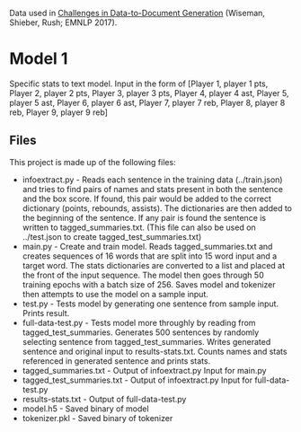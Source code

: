 Data used in [Challenges in Data-to-Document Generation](https://arxiv.org/abs/1707.08052) (Wiseman, Shieber, Rush; EMNLP 2017).

# Model 1
Specific stats to text model. Input in the form of [Player 1, player 1 pts, Player 2, player 2 pts, Player 3, player 3 pts, Player 4, player 4 ast, Player 5, player 5 ast, Player 6, player 6 ast, Player 7, player 7 reb, Player 8, player 8 reb, Player 9, player 9 reb]


## Files
This project is made up of the following files:

* infoextract.py     - Reads each sentence in the training data (../train.json) and tries to find pairs of names and stats present in both the sentence and the box score. If found, this pair would be added to the correct dictionary (points, rebounds, assists). The dictionaries are then added to the beginning of the sentence. If any pair is found the sentence is written to tagged_summaries.txt. (This file can also be used on ../test.json to create tagged_test_summaries.txt)
* main.py     - Create and train model. Reads tagged_summaries.txt and creates sequences of 16 words that are split into 15 word input and a target word. The stats dictionaries are converted to a list and placed at the front of the input sequence. The model then goes through 50 training epochs with a batch size of 256. Saves model and tokenizer then attempts to use the model on a sample input.
* test.py     - Tests model by generating one sentence from sample input. Prints result.
* full-data-test.py     - Tests model more throughly by reading from tagged_test_summaries. Generates 500 sentences by randomly selecting sentence from tagged_test_summaries. Writes generated sentence and original input to results-stats.txt. Counts names and stats referenced in generated sentence and prints stats.
* tagged_summaries.txt     - Output of infoextract.py Input for main.py
* tagged_test_summaries.txt     - Output of infoextract.py Input for full-data-test.py
* results-stats.txt     - Output of full-data-test.py
* model.h5     - Saved binary of model
* tokenizer.pkl     - Saved binary of tokenizer
